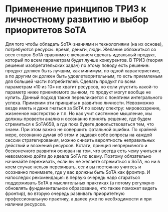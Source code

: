 # Применение принципов ТРИЗ к личностному развитию и выбор приоритетов SoTA

Для того чтобы обладать SoTA-знаниями и технологиями (на их основе), потребуются ресурсы: время, деньги, люди. Желание обложиться со всех сторон SoTA сравнимо с желанием сделать идеальный продукт, который по всем параметрам будет лучше конкурентов. В ТРИЗ (теория решения изобретательских задач) по этому поводу есть решение: продукт должен быть лучшим, как минимум, по одной характеристике, а по другим он должен быть удовлетворительным, то есть приемлемым для большей части потребителей. Сделать продукт по всем параметрам «10 из 10» не хватит ресурсов, но если упустить какой-то параметр ниже приемлемого рынком, то продукт могут вообще не купить. Данный подход также перекликается с понятием интегрального успеха. 
Применим эти принципы к развитию личности. Невозможно везде иметь и даже гнаться за SoTA по всему спектру: мировоззрение, жизненное мастерство и т.п. Но как учит системное мышление, мы должны провести анализ и осознанно принять решение, где будем стремиться к SoTA658, а где пока будете довольствоваться тем, что знаем. При этом важно не совершить фатальной ошибки. По крайней мере, осознанно думая об этом и задавая себе вопросы на каждой сессии стратегирования, можно снизить вероятность неправильных действий и вложений ресурсов.
Кстати, принцип непрерывного и бесконечного развития основан на том, что всегда есть чему учиться и невозможно дойти до идеала SoTA по всему. Поэтому обязательно начинайте переживать, если вы не желаете стремиться к SoTA, но ни в коем случае нельзя переживать, если вы постоянно учитесь и осознанно понимаете, где у вас должны быть SoTA как фронтир. 
И напоследок рекомендация: в первую очередь надо стараться поддерживать SoTA в мыслительных практиках (а потому регулярно обновлять фундаментальное образование, что также поможет видеть фронтир), во вторую очередь развивать приоритетную профессиональную практику, а далее уже по необходимости и при наличии ресурсов.
